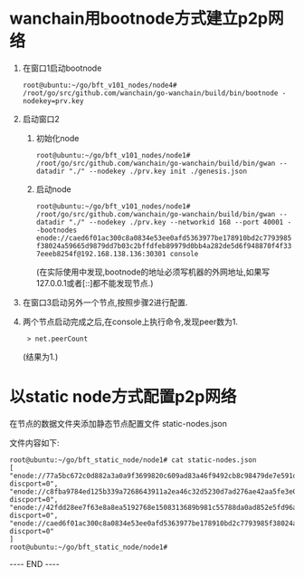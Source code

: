 # wanchain用bootnode方式建立p2p网络 #
1. 在窗口1启动bootnode

	`root@ubuntu:~/go/bft_v101_nodes/node4# /root/go/src/github.com/wanchain/go-wanchain/build/bin/bootnode -nodekey=prv.key`
2. 启动窗口2
	1. 初始化node
	
		`root@ubuntu:~/go/bft_v101_nodes/node1# /root/go/src/github.com/wanchain/go-wanchain/build/bin/gwan --datadir "./" --nodekey ./prv.key init ./genesis.json`
	2. 启动node
	
		`root@ubuntu:~/go/bft_v101_nodes/node1# /root/go/src/github.com/wanchain/go-wanchain/build/bin/gwan --datadir "./" --nodekey ./prv.key --networkid 168 --port 40001 --bootnodes enode://caed6f01ac300c8a0834e53ee0afd5363977be178910bd2c7793985f38024a59665d9879dd7b03c2bffdfeb89979d0bb4a282de5d6f948870f4f337eeeb8254f@192.168.138.136:30301 console`

		(在实际使用中发现,bootnode的地址必须写机器的外网地址,如果写127.0.0.1或者[::]都不能发现节点.)
3. 在窗口3启动另外一个节点,按照步骤2进行配置.
4. 两个节点启动完成之后,在console上执行命令,发现peer数为1.

	` > net.peerCount`

	 (结果为1.)

# 以static node方式配置p2p网络 #

在节点的数据文件夹添加静态节点配置文件 static-nodes.json

文件内容如下:

    root@ubuntu:~/go/bft_static_node/node1# cat static-nodes.json 
    [
    "enode://77a5bc672c0d882a3a0a9f3699820c609ad83a46f9492cb8c98479de7e591ddb425d44642e8e60a4c47a080e334002d64777d56e0527578bf4cc92f89a0588cd@[::]:40001?discport=0",
    "enode://c8fba9784ed125b339a7268643911a2ea46c32d5230d7ad276ae42aa5fe3e05702c80c3c8a584633ca7bcea826fade6d284de9a3910f3e1eaaef7f25a6ebb4da@[::]:40002?discport=0",
    "enode://42fdd28ee7f63e8a8ea5192768e1508313689b981c55788da0ad852e5fd96a237ca9d878b738a37ba265500919d299f7e2d4237e4b6167de77d83c219834fb7f@[::]:40003?discport=0",
    "enode://caed6f01ac300c8a0834e53ee0afd5363977be178910bd2c7793985f38024a59665d9879dd7b03c2bffdfeb89979d0bb4a282de5d6f948870f4f337eeeb8254f@[::]:40004?discport=0"
    ]
    root@ubuntu:~/go/bft_static_node/node1# 

---- END ----

